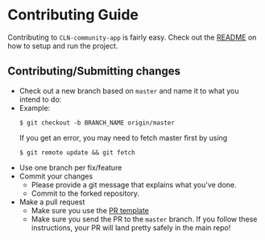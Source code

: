 # Contributing Guide
 Contributing to `CLN-community-app` is fairly easy.
 Check out the [README](https://github.com/ColuLocalNetwork/CLN-community-app/blob/master/README.md) on how to setup and run the project.
 ## Contributing/Submitting changes
 - Check out a new branch based on <code>master</code> and name it to what you intend to do:
  - Example:
    ````
    $ git checkout -b BRANCH_NAME origin/master
    ````
     If you get an error, you may need to fetch master first by using
    ````
    $ git remote update && git fetch
    ````
   - Use one branch per fix/feature
- Commit your changes
  - Please provide a git message that explains what you've done.
  - Commit to the forked repository.
- Make a pull request
  - Make sure you use the [PR template](https://github.com/ColuLocalNetwork/CLN-community-app/blob/master/PULL_REQUEST_TEMPLATE.md)
  - Make sure you send the PR to the <code>master</code> branch.
 If you follow these instructions, your PR will land pretty safely in the main repo!
